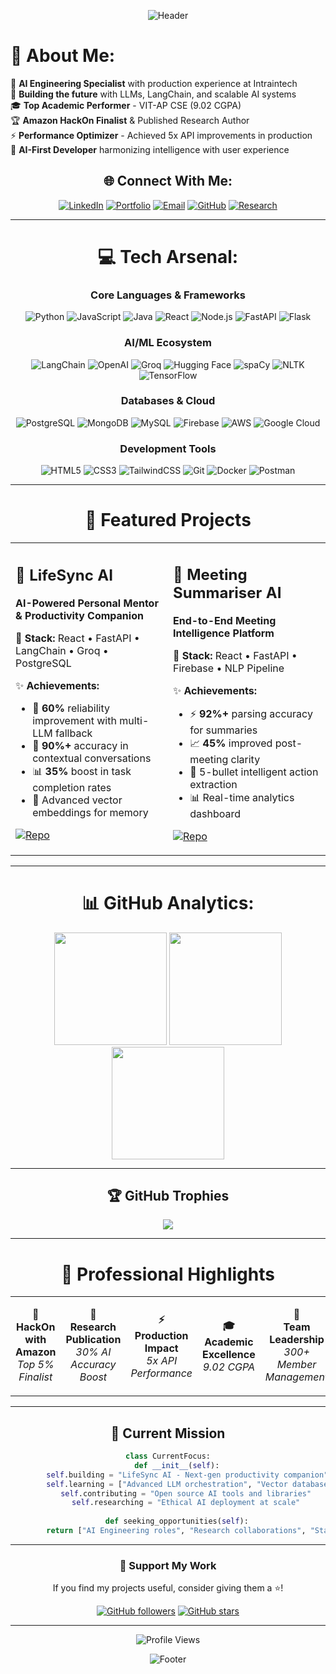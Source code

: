 <div align="center">

![Header](https://capsule-render.vercel.app/api?type=waving&color=gradient&customColorList=12&height=300&section=header&text=Pranav%20Rayaprolu&fontSize=50&fontColor=ffffff&animation=fadeIn&fontAlignY=38&desc=AI%20Engineer%20%7C%20Full-Stack%20Developer%20%7C%20Research%20Innovator&descAlignY=51&descAlign=50)

</div>

# 💫 About Me:
🤖 **AI Engineering Specialist** with production experience at Intraintech<br/>
🚀 **Building the future** with LLMs, LangChain, and scalable AI systems<br/>
🎓 **Top Academic Performer** - VIT-AP CSE (9.02 CGPA)<br/>
🏆 **Amazon HackOn Finalist** & Published Research Author<br/>
⚡ **Performance Optimizer** - Achieved 5x API improvements in production<br/>
🧠 **AI-First Developer** harmonizing intelligence with user experience

<div align="center">

## 🌐 Connect With Me:

[![LinkedIn](https://img.shields.io/badge/LinkedIn-%230077B5.svg?style=for-the-badge&logo=linkedin&logoColor=white&labelColor=0077B5)](https://linkedin.com/in/pranav-rayaprolu) 
[![Portfolio](https://img.shields.io/badge/Portfolio-FF5722?style=for-the-badge&logo=todoist&logoColor=white)](https://your-portfolio.com)
[![Email](https://img.shields.io/badge/Email-D14836?style=for-the-badge&logo=gmail&logoColor=white)](mailto:pranavrayaprolu108@gmail.com)
[![GitHub](https://img.shields.io/badge/GitHub-100000?style=for-the-badge&logo=github&logoColor=white)](https://github.com/Pranav-Rayaprolu)
[![Research](https://img.shields.io/badge/Research-4285F4?style=for-the-badge&logo=googlescholar&logoColor=white)](#)

</div>

---

<div align="center">

# 💻 Tech Arsenal:

### **Core Languages & Frameworks**
![Python](https://img.shields.io/badge/python-3670A0?style=for-the-badge&logo=python&logoColor=ffdd54) 
![JavaScript](https://img.shields.io/badge/javascript-%23323330.svg?style=for-the-badge&logo=javascript&logoColor=%23F7DF1E) 
![Java](https://img.shields.io/badge/java-%23ED8B00.svg?style=for-the-badge&logo=openjdk&logoColor=white) 
![React](https://img.shields.io/badge/react-%2320232a.svg?style=for-the-badge&logo=react&logoColor=%2361DAFB) 
![Node.js](https://img.shields.io/badge/node.js-6DA55F?style=for-the-badge&logo=node.js&logoColor=white)
![FastAPI](https://img.shields.io/badge/FastAPI-005571?style=for-the-badge&logo=fastapi)
![Flask](https://img.shields.io/badge/flask-%23000.svg?style=for-the-badge&logo=flask&logoColor=white)

### **AI/ML Ecosystem**
![LangChain](https://img.shields.io/badge/🦜_LangChain-FF6B35?style=for-the-badge)
![OpenAI](https://img.shields.io/badge/OpenAI-412991?style=for-the-badge&logo=openai&logoColor=white)
![Groq](https://img.shields.io/badge/⚡_Groq-F55036?style=for-the-badge)
![Hugging Face](https://img.shields.io/badge/🤗_Hugging_Face-FFD21E?style=for-the-badge)
![spaCy](https://img.shields.io/badge/spaCy-09A3D5?style=for-the-badge)
![NLTK](https://img.shields.io/badge/NLTK-154f3c?style=for-the-badge)
![TensorFlow](https://img.shields.io/badge/TensorFlow-%23FF6F00.svg?style=for-the-badge&logo=TensorFlow&logoColor=white)

### **Databases & Cloud**
![PostgreSQL](https://img.shields.io/badge/postgresql-%23316192.svg?style=for-the-badge&logo=postgresql&logoColor=white) 
![MongoDB](https://img.shields.io/badge/MongoDB-%234ea94b.svg?style=for-the-badge&logo=mongodb&logoColor=white) 
![MySQL](https://img.shields.io/badge/mysql-4479A1.svg?style=for-the-badge&logo=mysql&logoColor=white)
![Firebase](https://img.shields.io/badge/firebase-%23039BE5.svg?style=for-the-badge&logo=firebase)
![AWS](https://img.shields.io/badge/AWS-%23FF9900.svg?style=for-the-badge&logo=amazon-aws&logoColor=white)
![Google Cloud](https://img.shields.io/badge/GoogleCloud-%234285F4.svg?style=for-the-badge&logo=google-cloud&logoColor=white)

### **Development Tools**
![HTML5](https://img.shields.io/badge/html5-%23E34F26.svg?style=for-the-badge&logo=html5&logoColor=white) 
![CSS3](https://img.shields.io/badge/css3-%231572B6.svg?style=for-the-badge&logo=css3&logoColor=white)
![TailwindCSS](https://img.shields.io/badge/tailwindcss-%2338B2AC.svg?style=for-the-badge&logo=tailwind-css&logoColor=white)
![Git](https://img.shields.io/badge/git-%23F05033.svg?style=for-the-badge&logo=git&logoColor=white)
![Docker](https://img.shields.io/badge/docker-%230db7ed.svg?style=for-the-badge&logo=docker&logoColor=white)
![Postman](https://img.shields.io/badge/Postman-FF6C37?style=for-the-badge&logo=postman&logoColor=white)

</div>

---

<div align="center">

# 🚀 Featured Projects

<table>
<tr>
<td width="50%">

## 🧠 LifeSync AI
**AI-Powered Personal Mentor & Productivity Companion**

🔧 **Stack:** React • FastAPI • LangChain • Groq • PostgreSQL

✨ **Achievements:**
- 🎯 **60%** reliability improvement with multi-LLM fallback
- 🧠 **90%+** accuracy in contextual conversations  
- 📊 **35%** boost in task completion rates
- 🔄 Advanced vector embeddings for memory

[![Repo](https://img.shields.io/badge/View_Code-000?style=for-the-badge&logo=github)](https://github.com/your-repo)

</td>
<td width="50%">

## 📝 Meeting Summariser AI  
**End-to-End Meeting Intelligence Platform**

🔧 **Stack:** React • FastAPI • Firebase • NLP Pipeline

✨ **Achievements:**
- ⚡ **92%+** parsing accuracy for summaries
- 📈 **45%** improved post-meeting clarity
- 🎯 5-bullet intelligent action extraction
- 📊 Real-time analytics dashboard

[![Repo](https://img.shields.io/badge/View_Code-000?style=for-the-badge&logo=github)](https://github.com/your-repo)

</td>
</tr>
</table>

</div>

---

<div align="center">

# 📊 GitHub Analytics:

<img src="https://github-readme-stats.vercel.app/api?username=Pranav-Rayaprolu&theme=tokyonight&hide_border=true&include_all_commits=true&count_private=true&show_icons=true" height="180em" />
<img src="https://github-readme-streak-stats.herokuapp.com/?user=Pranav-Rayaprolu&theme=tokyonight&hide_border=true" height="180em" />

<img src="https://github-readme-stats.vercel.app/api/top-langs/?username=Pranav-Rayaprolu&theme=tokyonight&hide_border=true&include_all_commits=true&count_private=true&layout=compact" height="180em" />

</div>

---

<div align="center">

## 🏆 GitHub Trophies
![](https://github-profile-trophy.vercel.app/?username=Pranav-Rayaprolu&theme=tokyonight&no-frame=true&no-bg=false&margin-w=4&row=1&column=6)

</div>

---

<div align="center">

# 🎯 Professional Highlights

<table>
<tr>
<td align="center" width="20%">

**🥇**  
**HackOn with Amazon**  
*Top 5% Finalist*

</td>
<td align="center" width="20%">

**📄**  
**Research Publication**  
*30% AI Accuracy Boost*

</td>
<td align="center" width="20%">

**⚡**  
**Production Impact**  
*5x API Performance*

</td>
<td align="center" width="20%">

**🎓**  
**Academic Excellence**  
*9.02 CGPA*

</td>
<td align="center" width="20%">

**👥**  
**Team Leadership**  
*300+ Member Management*

</td>
</tr>
</table>

</div>

---

<div align="center">

## 🔮 Current Mission

```python
class CurrentFocus:
    def __init__(self):
        self.building = "LifeSync AI - Next-gen productivity companion"
        self.learning = ["Advanced LLM orchestration", "Vector database optimization"]
        self.contributing = "Open source AI tools and libraries"
        self.researching = "Ethical AI deployment at scale"
    
    def seeking_opportunities(self):
        return ["AI Engineering roles", "Research collaborations", "Startup ventures"]
```

</div>

---

<div align="center">

### 💝 Support My Work

If you find my projects useful, consider giving them a ⭐!

[![GitHub followers](https://img.shields.io/github/followers/Pranav-Rayaprolu?style=social)](https://github.com/Pranav-Rayaprolu)
[![GitHub stars](https://img.shields.io/github/stars/Pranav-Rayaprolu?style=social)](https://github.com/Pranav-Rayaprolu)

---

![Profile Views](https://komarev.com/ghpvc/?username=Pranav-Rayaprolu&label=Profile%20views&color=0e75b6&style=flat)

</div>

<div align="center">

![Footer](https://capsule-render.vercel.app/api?type=waving&color=gradient&customColorList=12&height=150&section=footer)

</div>

<!-- Crafted with 💻 and ☕ by Pranav Rayaprolu -->
